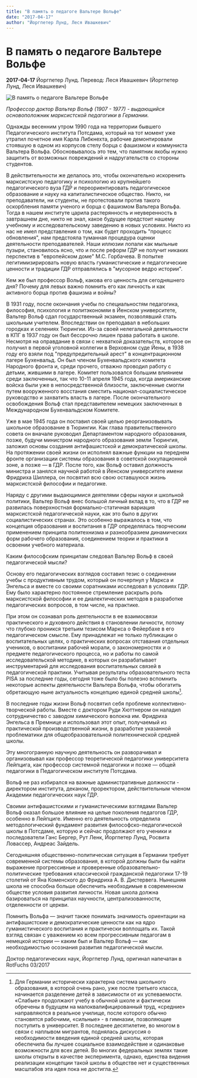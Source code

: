```yaml
---
title: "В память о педагоге Вальтере Вольфе"
date: "2017-04-17"
author: "Йоргпетер Лунд, Леся Ивашкевич"
---
```


# В память о педагоге Вальтере Вольфе

**2017-04-17** Йоргпетер Лунд. Перевод: Леся Ивашкевич (Йоргпетер Лунд, Леся Ивашкевич)

![В память о педагоге Вальтере Вольфе](http://www.ddr-fotos.de/ddr/2_11_19_1.jpg)

*Профессор доктор Вальтер Вольф (1907 - 1977) - выдающийся основоположник марксистской педагогики в Германии.*

Однажды весенним утром 1990 года на территории бывшего Педагогического института Потсдама, который на тот момент уже утратил почетное имя Карла Либкнехта, рабочие демонтировали стоявшую в одном из корпусов стелу борца с фашизмом и коммуниста Вальтера Вольфа. Обосновывалось это тем, что памятник якобы нужно защитить от возможных повреждений и надругательств со стороны студентов.

В действительности же делалось это, чтобы окончательно искоренить марксистскую педагогику и психологию из крупнейшего педагогического вуза ГДР и переориентировать педагогическое образование и науку на капиталистическое общество. Никто, ни преподаватели, ни студенты, не протестовали против такого оскорбления памяти ученого и борца с фашизмом Вальтера Вольфа. Тогда в нашем институте царила растерянность и неуверенность в завтрашнем дне, никто не знал, какое будущее предстоит нашему учебному и исследовательскому заведению в новых условиях. Никто из нас не имел представления о том, как будет проходить "процесс обновления", нам предстояла туманная процедура оценки деятельности преподавателей. Наши иллюзии лопали как мыльные пузыри, становилось ясно, что и после реформ ГДР не получит никаких перспектив в "европейском доме" М.С. Горбачева. В попытке легитимизирировать новую власть гуманистические и педагогические ценности и традиции ГДР отправлялись в "мусорное ведро истории".

Кем же был профессор Вольф, какова его ценность для сегодняшнего дня? Почему для левых важно помнить его как личность и как активного борца против фашизма и войны?

В 1931 году, после окончания учебы по специальностям педагогика, философия, психология и политэкономяи в Йенском университете, Вальтер Вольф сдал государственный экзамен, позволявший стать школьным учителем. Впоследствии он преподавал в небольших городках и селениях Тюрингии. Из-за своей нелегальной деятельности в КПГ в 1937 году он был бессрочно лишен права работать в школе. Несмотря на оправдание в связи с нехваткой доказательств, которое он получил в первой уголовной коллегии в Верховном суде Йены, в 1938 году его взяли под "предупредительный арест" в концентрационном лагере Бухенвальд. Он был членом Бухенвальдского комитета Народного фронта и, среди прочего, отважно проводил работу с детьми, жившими в лагере. Комитет пользовался большим влиянием среди заключенных, так что 10-11 апреля 1945 года, когда американские войска были уже в непосредственной близости, заключенные смогли путем вооруженного восстания сместить национал-социалистическое руководство и захватить власть в лагере. После окончательного освобождения Вольф стал представителем немецких заключенных в Международном Бухенвальдском Комитете.

Уже в мае 1945 года он поставил своей целью реорганизовывать школьное образование в Тюрингии. Как глава правительственного совета он вначале руководил Департаментом народного образования, позже, будучи министром народного образования земли Тюрингия, заложил основы создания антифашистской и демократической школы. На протяжении своей жизни он исполнял важные функции на переднем фронте организации системы образования в советской оккупационной зоне, а позже — в ГДР. После того, как Вольф оставил должность министра и занялся научной работой в Йенском университете имени Фридриха Шиллера, он посвятил всю свою оставшуюся жизнь марксистской философии и педагогике.

Наряду с другими выдающимися деятелями сферы науки и школьной политики, Вальтер Вольф внес большой личный вклад в то, что в ГДР не развилась поверхностная формально-статичная вариация марксистской педагогической науки, как это было в других социалистических странах. Это особенно выражалось в том, что концепция образования и воспитания в ГДР определялась творческим применением принципа политехнизма и разнообразием динамических форм рабочего образования, соединением теории и практики в освоении учебного материала.

Каким философским принципам следовал Вальтер Вольф в своей педагогической мысли?

Основу его педагогических взглядов составил тезис о соединении учебы с продуктивным трудом, который он почерпнул у Маркса и Энгельса и вместе со своими соратниками исследовал в условиях ГДР. Ему было характерно постоянное стремление раскрыть роль марксистской философии и ее диалектических методов в разработке педагогических вопросов, в том числе, на практике.

При этом он сознавал роль деятельности в ее взаимосвязи практического и духовного действия в становлении личности, потому что глубоко проникся третьим тезисом Маркса о Фейербахе в его педагогическом смысле. Ему принадлежат не только публикации о воспитательных целях, о практических вопросах отставания отдельных учеников, о воспитании рабочей морали, о закономерностях и о предмете педагогического процесса, но и работы по самой исследовательской методике, в которых он разрабатывает инструментарий для исследования воспитательных связей в педагогической практики. Учитывая результаты образовательного теста PISA за последние годы, сегодня тоже было бы полезно вспомнить некоторые аспекты деятельности Вальтера Вольфа, чтобы обогатить обретающую ныне актуальность концепцию единой средней школы[^1].

В последние годы жизни Вольф посвятил себя проблеме коллективно-творческой работы. Вместе с доктором Руди Хюттнером он наладил сотрудничество с заводом химического волокна им. Фридриха Энгельса в Премнице и использовал этот опыт, получаемый из практической производственной жизни, в разработке указанной проблематики для общеобразовательной политехнической средней школы.

Эту многогранную научную деятельность он разворачивал и организовывал как профессор теоретической педагогики университета Лейпцига, как профессор системной педагогики и позже — общей педагогики в Педагогическом институте Потсдама.

Вольф не раз избирался на важные административные должности - директором института, деканом, проректором, действительным членом Академии педагогических наук ГДР.

Своими антифашистскими и гуманистическими взглядами Вальтер Вольф оказал большое влияние на целые поколения педагогов ГДР, особенно в Лейпциге. Именно его деятельность определила методологический фундамент развития философско-педагогической школы в Потсдаме, которую и сейчас продолжают его ученики и последователи Ганс Бергер, Рут Ленк, Йоргпетер Лунд, Росвита Ловассер, Андреас Зайдель.

Сегодняшняя общественно-политическая ситуация в Германии требует современной системы образования, в которой должны были бы найти выражение прогрессивные и проверенные образовательно-политические требования классической гражданской педагогики 17-19 столетий от Яна Коменского до Фридриха А. В. Дистервега. Нынешняя школа не способна больше обеспечить необходимые в современном обществе условия развития личности. Новая школа должна базироваться на принципах научности, централизованности, отделенности от церкви.

Помнить Вольфа — значит также понимать значимость ориентации на антифашистские и демократические ценности как на ядро гуманистического воспитания и практически воплощать их. Такой взгляд связан с уважением ко всем прогрессивным педагогам в немецкой истории — каким был и Вальтер Вольф — как необходимостью осознания развития педагогической мысли.

Доктор педагогических наук, Йоргпетер Лунд, оригинал напечатан в RotFuchs 03/2017

[^1]: Для Германии исторически характерна система школьного образования, в которой очень рано, уже после третьего класса, начинается разделение детей в зависимости от их успеваемости. «Слабые» продолжают учебу в обычной школе и фактически обречены в будущем на малоквалифицированный труд, «средние» направляются в реальное училище, после которого обычно становятся рабочими, «сильные» - в гимназии, позволяющие поступить в университет. В последнее десятилетие, во многом в связи с наплывом мигрантов, поднялась дискуссия о необходимости введения единой средней школы, которая обеспечила бы лучшее социальное взаимодействие и одинаковые возможности для всех детей. Во многих федеральных землях такие школы открыты в качестве эксперимента, однако, единства видения реализации концепции такой школы в обществе нет и существенных масштабов эта идея пока не достигла.